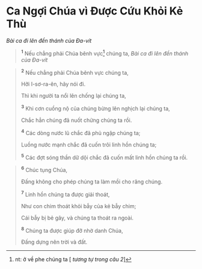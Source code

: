 # Ca Ngợi Chúa vì Ðược Cứu Khỏi Kẻ Thù
*Bài ca đi lên đền thánh của Ða-vít*

> <sup><b>1</b></sup> Nếu chẳng phải Chúa bênh vực[^1-48f580ef-12ba-40e8-995e-67b933c23b72] chúng ta,
> *Bài ca đi lên đền thánh của Ða-vít*

> <sup><b>2</b></sup> Nếu chẳng phải Chúa bênh vực chúng ta,
> 
> Hỡi I-sơ-ra-ên, hãy nói đi.
> 
> Thì khi người ta nổi lên chống lại chúng ta,
> 
> <sup><b>3</b></sup> Khi cơn cuồng nộ của chúng bừng lên nghịch lại chúng ta,
> 
> Chắc hẳn chúng đã nuốt chửng chúng ta rồi.
> 
> <sup><b>4</b></sup> Các dòng nước lũ chắc đã phủ ngập chúng ta;
> 
> Luồng nước mạnh chắc đã cuốn trôi linh hồn chúng ta;
> 
> <sup><b>5</b></sup> Các đợt sóng thần dữ dội chắc đã cuốn mất linh hồn chúng ta rồi.
>


> <sup><b>6</b></sup> Chúc tụng Chúa,
> 
> Ðấng không cho phép chúng ta làm mồi cho răng chúng.
> 
> <sup><b>7</b></sup> Linh hồn chúng ta được giải thoát,
> 
> Như con chim thoát khỏi bẫy của kẻ bẫy chim;
> 
> Cái bẫy bị bẻ gãy, và chúng ta thoát ra ngoài.
> 
> <sup><b>8</b></sup> Chúng ta được giúp đỡ nhờ danh Chúa,
> 
> Ðấng dựng nên trời và đất.
>

[^1-48f580ef-12ba-40e8-995e-67b933c23b72]: nt: ở về phe chúng ta \[ *tương tự trong câu 2*]